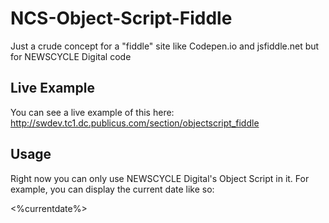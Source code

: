 NCS-Object-Script-Fiddle
========================

Just a crude concept for a "fiddle" site like Codepen.io and jsfiddle.net but for NEWSCYCLE Digital code

## Live Example 

You can see a live example of this here: 
http://swdev.tc1.dc.publicus.com/section/objectscript_fiddle

## Usage 

Right now you can only use NEWSCYCLE Digital's Object Script in it. For example, you can display the current date like so:

<%currentdate%> 
